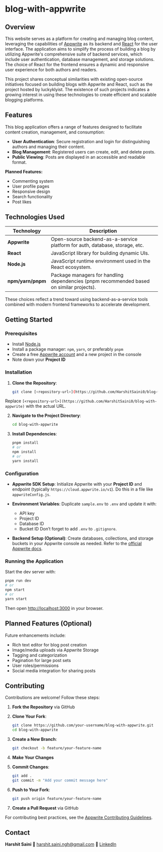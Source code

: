 # blog-with-appwrite

## Overview

This website serves as a platform for creating and managing blog content, leveraging the capabilities of [Appwrite](https://appwrite.io) as its backend and [React](https://react.dev/) for the user interface. The application aims to simplify the process of building a blog by utilizing Appwrite's comprehensive suite of backend services, which include user authentication, database management, and storage solutions. The choice of React for the frontend ensures a dynamic and responsive user experience for both authors and readers.

This project shares conceptual similarities with existing open-source initiatives focused on building blogs with Appwrite and React, such as the project hosted by luckyklyist. The existence of such projects indicates a growing interest in using these technologies to create efficient and scalable blogging platforms.

## Features

This blog application offers a range of features designed to facilitate content creation, management, and consumption:

- **User Authentication**: Secure registration and login for distinguishing authors and managing their content.
- **Blog Management**: Registered users can create, edit, and delete posts.
- **Public Viewing**: Posts are displayed in an accessible and readable format.

**Planned Features:**

- Commenting system
- User profile pages
- Responsive design
- Search functionality
- Post likes

## Technologies Used

| Technology       | Description                                                                                  |
|------------------|----------------------------------------------------------------------------------------------|
| **Appwrite**     | Open-source backend-as-a-service platform for auth, database, storage, etc.                 |
| **React**        | JavaScript library for building dynamic UIs.                                                 |
| **Node.js**      | JavaScript runtime environment used in the React ecosystem.                                  |
| **npm/yarn/pnpm**| Package managers for handling dependencies (pnpm recommended based on similar projects).     |

These choices reflect a trend toward using backend-as-a-service tools combined with modern frontend frameworks to accelerate development.

## Getting Started

### Prerequisites

- Install [Node.js](https://nodejs.org/)
- Install a package manager: `npm`, `yarn`, or preferably `pnpm`
- Create a free [Appwrite account](https://appwrite.io/) and a new project in the console
- Note down your **Project ID**

### Installation

1. **Clone the Repository**:
   ```bash
   git clone [<repository-url>](https://github.com/HarshitSaini0/blog-with-appwrite)
   ```

Replace `[<repository-url>](https://github.com/HarshitSaini0/blog-with-appwrite)` with the actual URL.

2. **Navigate to the Project Directory**:

   ```bash
   cd blog-with-appwrite
   ```

3. **Install Dependencies**:

   ```bash
   pnpm install
   # or
   npm install
   # or
   yarn install
   ```

### Configuration

* **Appwrite SDK Setup**:
  Initialize Appwrite with your **Project ID** and endpoint (typically `https://cloud.appwrite.io/v1`). Do this in a file like `appwriteConfig.js`.

* **Environment Variables**:
  Duplicate `sample.env` to `.env` and update it with:

  * API key
  * Project ID
  * Database ID
  * Bucket ID
    Don’t forget to add `.env` to `.gitignore`.

* **Backend Setup (Optional)**:
  Create databases, collections, and storage buckets in your Appwrite console as needed. Refer to the [official Appwrite docs](https://appwrite.io/docs).

### Running the Application

Start the dev server with:

```bash
pnpm run dev
# or
npm start
# or
yarn start
```

Then open [http://localhost:3000](http://localhost:3000) in your browser.

## Planned Features (Optional)

Future enhancements include:

* Rich text editor for blog post creation
* Image/media uploads via Appwrite Storage
* Tagging and categorization
* Pagination for large post sets
* User roles/permissions
* Social media integration for sharing posts

## Contributing

Contributions are welcome! Follow these steps:

1. **Fork the Repository** via GitHub

2. **Clone Your Fork**:

   ```bash
   git clone https://github.com/your-username/blog-with-appwrite.git
   cd blog-with-appwrite
   ```

3. **Create a New Branch**:

   ```bash
   git checkout -b feature/your-feature-name
   ```

4. **Make Your Changes**

5. **Commit Changes**:

   ```bash
   git add .
   git commit -m "Add your commit message here"
   ```

6. **Push to Your Fork**:

   ```bash
   git push origin feature/your-feature-name
   ```

7. **Create a Pull Request** via GitHub

For contributing best practices, see the [Appwrite Contributing Guidelines](https://github.com/appwrite/appwrite/blob/master/CONTRIBUTING.md).

## Contact

**Harshit Saini**
📧 [harshit.saini.ngh@gmail.com](mailto:harshit.saini.ngh@gmail.com)
🔗 [LinkedIn](https://www.linkedin.com/in/harshitsainibcis/)

